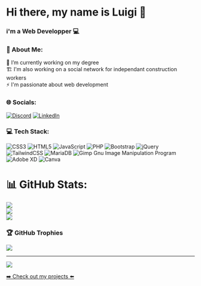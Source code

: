 # Hi there, my name is Luigi 👋
### i'm a Web Developper 💻

### 💫 About Me:
🔭 I’m currently working on my degree<br>🏗️ I'm also working on a social network for independant construction workers<br>⚡ I'm passionate about web development


### 🌐 Socials:
[![Discord](https://img.shields.io/badge/Discord-%237289DA.svg?logo=discord&logoColor=white)](htttps://discord.gg/luigi677#9126) [![LinkedIn](https://img.shields.io/badge/LinkedIn-%230077B5.svg?logo=linkedin&logoColor=white)](https://linkedin.com/in/https://www.linkedin.com/in/luigi-gdm/) 

### 💻 Tech Stack:
![CSS3](https://img.shields.io/badge/css3-%231572B6.svg?style=for-the-badge&logo=css3&logoColor=white) ![HTML5](https://img.shields.io/badge/html5-%23E34F26.svg?style=for-the-badge&logo=html5&logoColor=white) ![JavaScript](https://img.shields.io/badge/javascript-%23323330.svg?style=for-the-badge&logo=javascript&logoColor=%23F7DF1E) ![PHP](https://img.shields.io/badge/php-%23777BB4.svg?style=for-the-badge&logo=php&logoColor=white) ![Bootstrap](https://img.shields.io/badge/bootstrap-%23563D7C.svg?style=for-the-badge&logo=bootstrap&logoColor=white) ![jQuery](https://img.shields.io/badge/jquery-%230769AD.svg?style=for-the-badge&logo=jquery&logoColor=white) ![TailwindCSS](https://img.shields.io/badge/tailwindcss-%2338B2AC.svg?style=for-the-badge&logo=tailwind-css&logoColor=white) ![MariaDB](https://img.shields.io/badge/MariaDB-003545?style=for-the-badge&logo=mariadb&logoColor=white) ![Gimp Gnu Image Manipulation Program](https://img.shields.io/badge/Gimp-657D8B?style=for-the-badge&logo=gimp&logoColor=FFFFFF) ![Adobe XD](https://img.shields.io/badge/Adobe%20XD-470137?style=for-the-badge&logo=Adobe%20XD&logoColor=#FF61F6) ![Canva](https://img.shields.io/badge/Canva-%2300C4CC.svg?style=for-the-badge&logo=Canva&logoColor=white)
# 📊 GitHub Stats:
![](https://github-readme-stats.vercel.app/api?username=LuigiG34&theme=dark&hide_border=false&include_all_commits=true&count_private=true)<br/>
![](https://github-readme-streak-stats.herokuapp.com/?user=LuigiG34&theme=dark&hide_border=false)<br/>
![](https://github-readme-stats.vercel.app/api/top-langs/?username=LuigiG34&theme=dark&hide_border=false&include_all_commits=true&count_private=true&layout=compact)

### 🏆 GitHub Trophies
![](https://github-profile-trophy.vercel.app/?username=LuigiG34&theme=radical&no-frame=true&no-bg=false&margin-w=4)

---
[![](https://visitcount.itsvg.in/api?id=LuigiG34&icon=0&color=0)](https://visitcount.itsvg.in)


<p><a href="https://luigig34.github.io/Portfolio/" target="_blank" rel="noreferrer">➡️ Check out my projects ⬅️</a></p>
